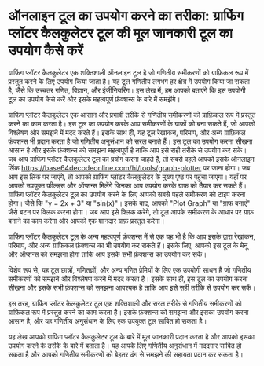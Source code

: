 ऑनलाइन टूल का उपयोग करने का तरीका: ग्राफिंग प्लॉटर कैलकुलेटर टूल की मूल जानकारी टूल का उपयोग कैसे करें
======================================================================================================

ग्राफिंग प्लॉटर कैलकुलेटर एक शक्तिशाली ऑनलाइन टूल है जो गणितीय समीकरणों को ग्राफ़िकल रूप में प्रस्तुत करने के लिए उपयोग किया जाता है। यह टूल गणितीय लगभग हर क्षेत्र में उपयोग किया जा सकता है, जैसे कि उच्चतर गणित, विज्ञान, और इंजीनियरिंग। इस लेख में, हम आपको बताएंगे कि इस उपयोगी टूल का उपयोग कैसे करें और इसके महत्वपूर्ण फ़ंक्शन्स के बारे में समझेंगे।

ग्राफिंग प्लॉटर कैलकुलेटर एक आसान और प्रभावी तरीके से गणितीय समीकरणों को ग्राफ़िकल रूप में प्रस्तुत करने का काम करता है। इस टूल का उपयोग करके आप समीकरणों के ग्राफ़ों को बना सकते हैं, जो आपको विश्लेषण और समझने में मदद करते हैं। इसके साथ ही, यह टूल रेखांकन, परिमाप, और अन्य ग्राफ़िकल फ़ंक्शन्स भी प्रदान करता है जो गणितीय अनुसंधान को सरल बनाते हैं। इस टूल का उपयोग करना सीखना आसान है और इसके फ़ंक्शन्स को समझना महत्वपूर्ण है ताकि आप इसे सही तरीके से उपयोग कर सकें। जब आप ग्राफिंग प्लॉटर कैलकुलेटर टूल का प्रयोग करना चाहते हैं, तो सबसे पहले आपको इसके ऑनलाइन लिंक <https://base64decodeonline.com/hi/tools/graph-plotter> पर जाना होगा। जब आप इस लिंक पर जाएंगे, तो आपको ग्राफिंग प्लॉटर कैलकुलेटर के मुख्य पृष्ठ पर पहुंचा जाएगा। यहाँ पर आपको उपयुक्त फ़ील्ड्स और ऑप्शन्स मिलेंगे जिनका आप उपयोग करके ग्राफ़ को तैयार कर सकते हैं। ग्राफिंग प्लॉटर कैलकुलेटर टूल का उपयोग करने के लिए आपको सबसे पहले समीकरण को टाइप करना होगा। जैसे कि "y = 2x + 3" या "sin(x)"। इसके बाद, आपको "Plot Graph" या "ग्राफ बनाएं" जैसे बटन पर क्लिक करना होगा। जब आप इसे क्लिक करेंगे, तो टूल आपके समीकरण के आधार पर ग्राफ़ बनाने का काम करेगा और आपको एक शानदार ग्राफ़ प्रस्तुत करेगा।

ग्राफिंग प्लॉटर कैलकुलेटर टूल के अन्य महत्वपूर्ण फ़ंक्शन्स में से एक यह भी है कि आप इसके द्वारा रेखांकन, परिमाप, और अन्य ग्राफ़िकल फ़ंक्शन्स का भी उपयोग कर सकते हैं। इसके लिए, आपको इस टूल के मेनू और ऑप्शन्स को समझना होगा ताकि आप इसके सभी फ़ंक्शन्स का उपयोग कर सकें।

विशेष रूप से, यह टूल छात्रों, गणितज्ञों, और अन्य गणित प्रेमियों के लिए एक उपयोगी साधन है जो गणितीय समीकरणों को समझने और विश्लेषण करने में मदद करता है। इसके साथ ही, इस टूल का उपयोग करना सीखना और इसके सभी फ़ंक्शन्स को समझना आवश्यक है ताकि आप इसे सही तरीके से उपयोग कर सकें।

इस तरह, ग्राफिंग प्लॉटर कैलकुलेटर टूल एक शक्तिशाली और सरल तरीके से गणितीय समीकरणों को ग्राफ़िकल रूप में प्रस्तुत करने का काम करता है। इसके फ़ंक्शन्स को समझना और इसका उपयोग करना आसान है, और यह गणितीय अनुसंधान के लिए एक उपयुक्त टूल साबित हो सकता है।

यह लेख आपको ग्राफिंग प्लॉटर कैलकुलेटर टूल के बारे में मूल जानकारी प्रदान करता है और आपको इसका उपयोग करने के तरीके के बारे में बताता है। यह आपके लिए गणितीय अनुसंधान में मददगार साबित हो सकता है और आपको गणितीय समीकरणों को बेहतर ढंग से समझने की सहायता प्रदान कर सकता है।